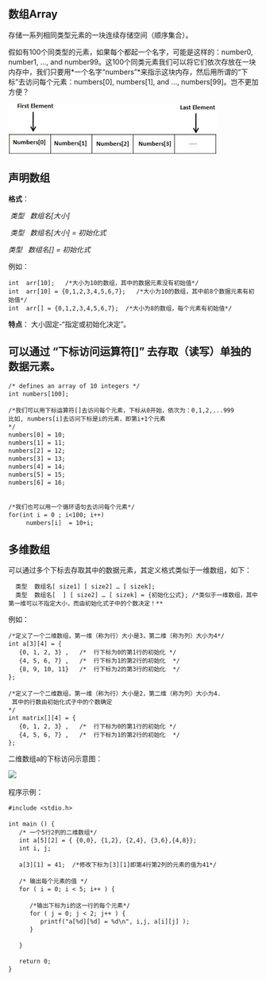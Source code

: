 ## 数组Array

存储一系列相同类型元素的一块连续存储空间（顺序集合）。

假如有100个同类型的元素，如果每个都起一个名字，可能是这样的：number0, number1, ..., and number99。这100个同类元素我们可以将它们依次存放在一块内存中，我们只要用*一个名字“numbers”*来指示这块内存，然后用所谓的“下标”去访问每个元素：numbers[0], numbers[1], and ..., numbers[99]。岂不更加方便？

![arrays](imgs/arrays.jpg)


## 声明数组

**格式**：

  *类型   数组名[大小]*
  
  *类型   数组名[大小] = 初始化式*
  
  *类型   数组名[] = 初始化式*          

例如：
```
int  arr[10];   /*大小为10的数组，其中的数据元素没有初始值*/
int  arr[10] = {0,1,2,3,4,5,6,7};   /*大小为10的数组，其中前8个数据元素有初始值*/
int  arr[] = {0,1,2,3,4,5,6,7};  /*大小为8的数组，每个元素有初始值*/
```

**特点**： 大小固定-“指定或初始化决定”。

## 可以通过 “下标访问运算符[]” 去存取（读写）单独的数据元素。

```
/* defines an array of 10 integers */
int numbers[100];

/*我们可以用下标运算符[]去访问每个元素，下标从0开始，依次为：0,1,2,...999
比如, numbers[i]去访问下标是i的元素，即第i+1个元素
*/
numbers[0] = 10;
numbers[1] = 11;
numbers[2] = 12;
numbers[3] = 13;
numbers[4] = 14;
numbers[5] = 15;
numbers[6] = 16;


/*我们也可以用一个循环语句去访问每个元素*/
for(int i = 0 ; i<100; i++)
     numbers[i]  = 10+i;
```

## 多维数组
可以通过多个下标去存取其中的数据元素，其定义格式类似于一维数组，如下：
```
  类型  数组名[ size1] [ size2] … [ sizek];
  类型  数组名[  ] [ size2] … [ sizek] = {初始化公式}; /*类似于一维数组，其中第一维可以不指定大小，而由初始化式子中的个数决定！**
```
例如：
```
/*定义了一个二维数组，第一维（称为行）大小是3，第二维（称为列）大小为4*/
int a[3][4] = {  
   {0, 1, 2, 3} ,   /*  行下标为0的第1行的初始化 */
   {4, 5, 6, 7} ,   /*  行下标为1的第2行的初始化  */
   {8, 9, 10, 11}   /*  行下标为2的第3行的初始化  */
};

/*定义了一个二维数组，第一维（称为行）大小是2，第二维（称为列）大小为4.
 其中的行数由初始化式子中的个数确定
*/
int matrix[][4] = {  
   {0, 1, 2, 3} ,   /*  行下标为0的第1行的初始化 */
   {4, 5, 6, 7} ,   /*  行下标为1的第2行的初始化  */  
};
```
二维数组a的下标访问示意图：

![](https://www.tutorialspoint.com/cprogramming/images/two_dimensional_arrays.jpg)

程序示例：

```
#include <stdio.h>
 
int main () {
   /* 一个5行2列的二维数组*/
   int a[5][2] = { {0,0}, {1,2}, {2,4}, {3,6},{4,8}};
   int i, j;
 
   a[3][1] = 41;  /*修改下标为[3][1]即第4行第2列的元素的值为41*/
   
   /* 输出每个元素的值 */
   for ( i = 0; i < 5; i++ ) {
   
      /*输出下标为i的这一行的每个元素*/
      for ( j = 0; j < 2; j++ ) {   
         printf("a[%d][%d] = %d\n", i,j, a[i][j] );
      }
      
   }
   
   return 0;
}
```



